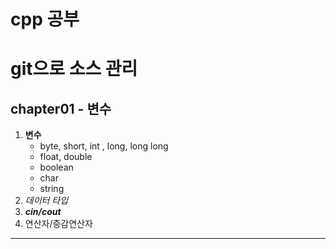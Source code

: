 # cpp 공부

# git으로 소스 관리

## chapter01 - 변수

1. __변수__
    - byte, short, int , long, long long
    - float, double
    - boolean
    - char
    - string
2. _데이터 타입_
3. ___cin/cout___
4. 연산자/증감연산자
---

